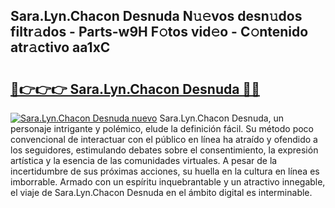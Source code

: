 ## Sara.Lyn.Chacon Desnuda N𝚞𝚎vos desn𝚞dos filtr𝚊dos - Parts-w9H F𝚘tos vid𝚎o - C𝚘ntenido atr𝚊ctivo aa1xC

# <h2><a href="http://mb72alk.tromn.icu/?c=Sara.Lyn.Chacon+Desnuda">🔗👉👉👉 Sara.Lyn.Chacon Desnuda 🔗🔗</a></h2>

[![Sara.Lyn.Chacon Desnuda nuevo](https://i.imgur.com/pEAQMta.gif)](http://mb72alk.tromn.icu/?c=Sara.Lyn.Chacon+Desnuda)
Sara.Lyn.Chacon Desnuda, un personaje intrigante y polémico, elude la definición fácil. Su método poco convencional de interactuar con el público en línea ha atraído y ofendido a los seguidores, estimulando debates sobre el consentimiento, la expresión artística y la esencia de las comunidades virtuales. A pesar de la incertidumbre de sus próximas acciones, su huella en la cultura en línea es imborrable. Armado con un espíritu inquebrantable y un atractivo innegable, el viaje de Sara.Lyn.Chacon Desnuda en el ámbito digital es interminable.
